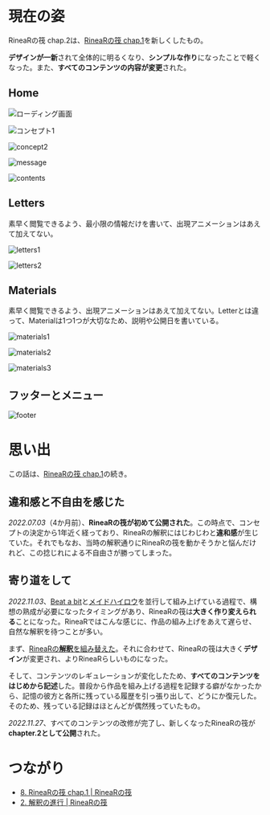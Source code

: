 # 現在の姿

RineaRの筏 chap.2は、[RineaRの筏 chap.1](/materials/rinear-raft-chap1)を新しくしたもの。

**デザインが一新**されて全体的に明るくなり、**シンプルな作り**になったことで軽くなった。また、**すべてのコンテンツの内容が変更**された。



## Home

![ローディング画面](loading.png)

![コンセプト1](concept1.png)

![concept2](concept2.png)

![message](message.png)

![contents](contents.png)



## Letters

素早く閲覧できるよう、最小限の情報だけを書いて、出現アニメーションはあえて加えてない。

![letters1](letters1.png)

![letters2](letters2.png)



## Materials

素早く閲覧できるよう、出現アニメーションはあえて加えてない。Letterとは違って、Materialは1つ1つが大切なため、説明や公開日を書いている。

![materials1](materials1.png)

![materials2](materials2.png)

![materials3](materials3.png)



## フッターとメニュー

![footer](footer.png)



# 思い出

この話は、[RineaRの筏 chap.1](/materials/rinear-raft-chap1)の続き。



## 違和感と不自由を感じた

*2022.07.03*（4か月前）、**RineaRの筏が初めて公開された**。この時点で、コンセプトの決定から1年近く経っており、RineaRの解釈にはじわじわと**違和感**が生じていた。それでもなお、当時の解釈通りにRineaRの筏を動かそうかと悩んだけれど、この捻じれによる不自由さが勝ってしまった。



## 寄り道をして

*2022.11.03*、[Beat a bit](/materials/beat-a-bit)と[メイドハイロウ](/materials/made-highlow)を並行して組み上げている過程で、構想の熟成が必要になったタイミングがあり、RineaRの筏は**大きく作り変えられる**ことになった。RineaRではこんな感じに、作品の組み上げをあえて遅らせ、自然な解釈を待つことが多い。

まず、[RineaRの**解釈**を組み替えた](/letters/002)。それに合わせて、RineaRの筏は大きく**デザイン**が変更され、よりRineaRらしいものになった。

そして、コンテンツのレギュレーションが変化したため、**すべてのコンテンツをはじめから記述**した。普段から作品を組み上げる過程を記録する癖がなかったから、記憶の彼方と各所に残っている履歴を引っ張り出して、どうにか復元した。そのため、残っている記録はほとんどが偶然残っていたもの。

*2022.11.27*、すべてのコンテンツの改修が完了し、新しくなったRineaRの筏が**chapter.2として公開**された。



# つながり

- [8. RineaRの筏 chap.1 | RineaRの筏](/materials/rinear-raft-chap1)
- [2. 解釈の進行 | RineaRの筏](/letters/002)

